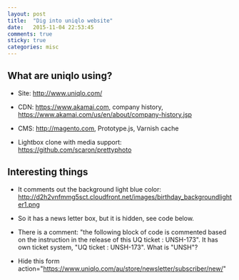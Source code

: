 ```yaml
---
layout: post
title:  "Dig into uniqlo website"
date:   2015-11-04 22:53:45
comments: true
sticky: true
categories: misc 
---
```


## What are uniqlo using?

* Site: http://www.uniqlo.com/

* CDN: https://www.akamai.com, company history, https://www.akamai.com/us/en/about/company-history.jsp

* CMS: http://magento.com, Prototype.js, Varnish cache

* Lightbox clone with media support: https://github.com/scaron/prettyphoto

## Interesting things

* It comments out the background light blue color: http://d2h2vnfmmg5sct.cloudfront.net/images/birthday_backgroundlighter1.png

* So it has a news letter box, but it is hidden, see code below.

* There is a comment: "the following block of code is commented based on the instruction in the release of this UQ ticket : UNSH-173". It has own ticket system, "UQ ticket : UNSH-173". What is "UNSH"?

* Hide this form action="https://www.uniqlo.com/au/store/newsletter/subscriber/new/"


